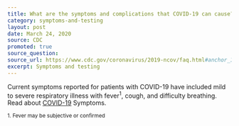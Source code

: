 ```yaml
---
title: What are the symptoms and complications that COVID-19 can cause?
category: symptoms-and-testing
layout: post
date: March 24, 2020
source: CDC
promoted: true
source_question: 
source_url: https://www.cdc.gov/coronavirus/2019-ncov/faq.html#anchor_1584389201096
excerpt: Symptoms and testing
---
```


Current symptoms reported for patients with COVID-19 have included mild to severe respiratory illness with fever<sup>1</sup>, cough, and difficulty breathing. Read about [COVID-19](https://www.cdc.gov/coronavirus/2019-ncov/symptoms-testing/symptoms.html) Symptoms.

<sub>1. Fever may be subjective or confirmed</sub>


